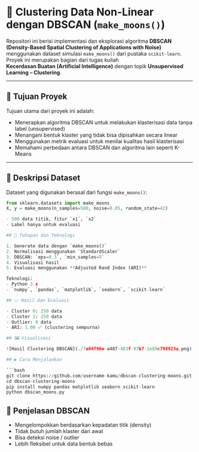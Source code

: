 # 🧠 Clustering Data Non-Linear dengan DBSCAN (`make_moons()`)

Repositori ini berisi implementasi dan eksplorasi algoritma **DBSCAN (Density-Based Spatial Clustering of Applications with Noise)**  
menggunakan dataset simulasi `make_moons()` dari pustaka `scikit-learn`. Proyek ini merupakan bagian dari tugas kuliah  
**Kecerdasan Buatan (Artificial Intelligence)** dengan topik **Unsupervised Learning – Clustering**.

---

## 📌 Tujuan Proyek

Tujuan utama dari proyek ini adalah:

- Menerapkan algoritma DBSCAN untuk melakukan klasterisasi data tanpa label (unsupervised)
- Menangani bentuk klaster yang tidak bisa dipisahkan secara linear
- Menggunakan metrik evaluasi untuk menilai kualitas hasil klasterisasi
- Memahami perbedaan antara DBSCAN dan algoritma lain seperti K-Means

---

## 📁 Deskripsi Dataset

Dataset yang digunakan berasal dari fungsi `make_moons()`:

```python
from sklearn.datasets import make_moons
X, y = make_moons(n_samples=500, noise=0.05, random_state=42)

- 500 data titik, fitur `x1`, `x2`
- Label hanya untuk evaluasi

## 🔧 Tahapan dan Teknologi

1. Generate data dengan `make_moons()`
2. Normalisasi menggunakan `StandardScaler`
3. DBSCAN: `eps=0.3`, `min_samples=5`
4. Visualisasi hasil
5. Evaluasi menggunakan **Adjusted Rand Index (ARI)**

Teknologi:
- Python 3.x
- `numpy`, `pandas`, `matplotlib`, `seaborn`, `scikit-learn`

## 📈 Hasil dan Evaluasi

- Cluster 0: 250 data
- Cluster 1: 250 data
- Outlier: 0 data
- ARI: 1.00 ✅ (clustering sempurna)

## 🖼️ Visualisasi

![Hasil Clustering DBSCAN](./7a04f96e-a487-483f-97b7-1e89c798923a.png)

## ▶️ Cara Menjalankan

```bash
git clone https://github.com/username-kamu/dbscan-clustering-moons.git
cd dbscan-clustering-moons
pip install numpy pandas matplotlib seaborn scikit-learn
python dbscan_moons.py
```

## 🎯 Penjelasan DBSCAN

- Mengelompokkan berdasarkan kepadatan titik (density)
- Tidak butuh jumlah klaster dari awal
- Bisa deteksi noise / outlier
- Lebih fleksibel untuk data bentuk bebas
